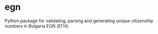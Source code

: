 # egn
Python package for validating, parsing and generating unique citizenship numbers in Bulgaria EGN (ЕГН).
